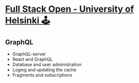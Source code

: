 # [Full Stack Open - University of Helsinki 🕹️](https://fullstackopen.com/en/part8)

## GraphQL
- GraphQL-server
- React and GraphQL
- Database and user administration
- Loging and updating the cache
- Fragments and subscriptions
  